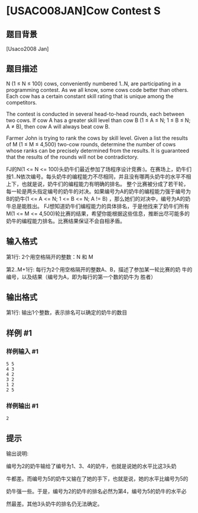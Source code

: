 # [USACO08JAN]Cow Contest S

## 题目背景

[Usaco2008 Jan]

## 题目描述

N (1 ≤ N ≤ 100) cows, conveniently numbered 1..N, are participating in a programming contest. As we all know, some cows code better than others. Each cow has a certain constant skill rating that is unique among the competitors.

The contest is conducted in several head-to-head rounds, each between two cows. If cow A has a greater skill level than cow B (1 ≤ A ≤ N; 1 ≤ B ≤ N; A ≠ B), then cow A will always beat cow B.

Farmer John is trying to rank the cows by skill level. Given a list the results of M (1 ≤ M ≤ 4,500) two-cow rounds, determine the number of cows whose ranks can be precisely determined from the results. It is guaranteed that the results of the rounds will not be contradictory.

FJ的N(1 <= N <= 100)头奶牛们最近参加了场程序设计竞赛:)。在赛场上，奶牛们按1..N依次编号。每头奶牛的编程能力不尽相同，并且没有哪两头奶牛的水平不相上下，也就是说，奶牛们的编程能力有明确的排名。 整个比赛被分成了若干轮，每一轮是两头指定编号的奶牛的对决。如果编号为A的奶牛的编程能力强于编号为B的奶牛(1 <= A <= N; 1 <= B <= N; A != B) ，那么她们的对决中，编号为A的奶牛总是能胜出。 FJ想知道奶牛们编程能力的具体排名，于是他找来了奶牛们所有 M(1 <= M <= 4,500)轮比赛的结果，希望你能根据这些信息，推断出尽可能多的奶牛的编程能力排名。比赛结果保证不会自相矛盾。

## 输入格式

第1行: 2个用空格隔开的整数：N 和 M

第2..M+1行: 每行为2个用空格隔开的整数A、B，描述了参加某一轮比赛的奶 牛的编号，以及结果（编号为A，即为每行的第一个数的奶牛为 胜者）

## 输出格式

第1行: 输出1个整数，表示排名可以确定的奶牛的数目

## 样例 #1

### 样例输入 #1

```
5 5
4 3
4 2
3 2
1 2
2 5
```

### 样例输出 #1

```
2
```

## 提示

输出说明:

编号为2的奶牛输给了编号为1、3、4的奶牛，也就是说她的水平比这3头奶

牛都差。而编号为5的奶牛又输在了她的手下，也就是说，她的水平比编号为5的

奶牛强一些。于是，编号为2的奶牛的排名必然为第4，编号为5的奶牛的水平必

然最差。其他3头奶牛的排名仍无法确定。